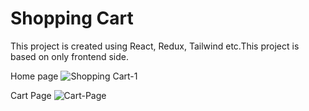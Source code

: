 # Shopping Cart
 This project is created using React, Redux, Tailwind etc.This project is based on only  frontend side.

Home page
![Shopping Cart-1](https://github.com/viren0250/Shopping-Cart/assets/158808002/6887ac6a-2efe-4b0e-b2a5-09b73e2d28e2)

Cart Page
![Cart-Page](https://github.com/viren0250/Shopping-Cart/assets/158808002/2063a92e-9b49-4230-aee8-1b2bbc047084)
